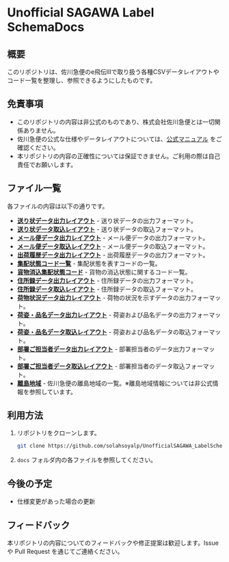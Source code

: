 # Unofficial SAGAWA Label SchemaDocs

## 概要

このリポジトリは、佐川急便のe飛伝Ⅲで取り扱う各種CSVデータレイアウトやコード一覧を整理し、参照できるようにしたものです。

## 免責事項

- このリポジトリの内容は非公式のものであり、株式会社佐川急便とは一切関係ありません。
- 佐川急便の公式な仕様やデータレイアウトについては、[公式マニュアル](https://e-hiden3.sagawa-exp.co.jp/help_nsx/manual-takuhai.pdf) をご確認ください。
- 本リポジトリの内容の正確性については保証できません。ご利用の際は自己責任でお願いします。

## ファイル一覧

各ファイルの内容は以下の通りです。


- **[送り状データ出力レイアウト](docs/送り状データ出力レイアウト.md)** - 送り状データの出力フォーマット。
- **[送り状データ取込レイアウト](docs/送り状データ取込レイアウト.md)** - 送り状データの取込フォーマット。
- **[メール便データ出力レイアウト](docs/メール便データ出力レイアウト.md)** - メール便データの出力フォーマット。
- **[メール便データ取込レイアウト](docs/メール便データ取込レイアウト.md)** - メール便データの取込フォーマット。
- **[出荷履歴データ出力レイアウト](docs/出荷履歴データ出力レイアウト.md)** - 出荷履歴データの出力フォーマット。
- **[集配状態コード一覧](docs/集配状態コード一覧.md)** - 集配状態を表すコードの一覧。
- **[貨物消込集配状態コード](docs/貨物消込集配状態コード.md)** - 貨物の消込状態に関するコード一覧。
- **[住所録データ出力レイアウト](docs/住所録データ出力レイアウト.md)** - 住所録データの出力フォーマット。
- **[住所録データ取込レイアウト](docs/住所録データ取込レイアウト.md)** - 住所録データの取込フォーマット。
- **[荷物状況データ出力レイアウト](docs/荷物状況データ出力レイアウト.md)** - 荷物の状況を示すデータの出力フォーマット。
- **[荷姿・品名データ出力レイアウト](docs/荷姿・品名データ出力レイアウト.md)** - 荷姿および品名データの出力フォーマット。
- **[荷姿・品名データ取込レイアウト](docs/荷姿・品名データ取込レイアウト.md)** - 荷姿および品名データの取込フォーマット。
- **[部署ご担当者データ出力レイアウト](docs/部署ご担当者データ出力レイアウト.md)** - 部署担当者のデータ出力フォーマット。
- **[部署ご担当者データ取込レイアウト](docs/部署ご担当者データ取込レイアウト.md)** - 部署担当者のデータ取込フォーマット。
- **[離島地域](docs/離島地域.md)** - 佐川急便の離島地域の一覧。※離島地域情報については非公式情報を参照しています。

## 利用方法

1. リポジトリをクローンします。
   ```bash
   git clone https://github.com/solahsoyalp/UnofficialSAGAWA_LabelSchema_Docs.git
   ```
2. `docs` フォルダ内の各ファイルを参照してください。

## 今後の予定

- 仕様変更があった場合の更新

## フィードバック

本リポジトリの内容についてのフィードバックや修正提案は歓迎します。Issue や Pull Request を通じてご連絡ください。

